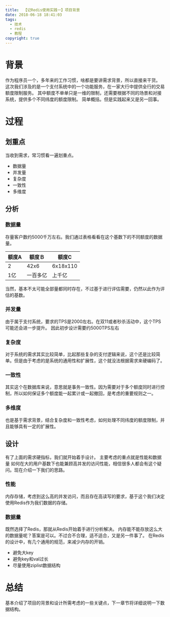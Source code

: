 ```yaml
---
title:  【记Redis使用实践一】项目背景
date: 2018-06-18 18:41:03
tags: 
  - 技术 
  - redis 
  - 教程
copyright: true
---
```


# 背景 
作为程序员一个，多年来的工作习惯，啥都是要讲需求背景，所以直接来干货。
这次我们涉及的是一个支付系统中的一个功能服务，在一家大行中提供全行的交易额度限制服务。
其中额度不单单只是一维的限制，还需要根据不同的场景和对接系统，提供多个不同纬度的额度限制。
简单概括。但是实践起来又是另一回事。

# 过程
## 划重点
当收到需求，常习惯看一遍划重点。
* 数据量
* 并发量
* 复杂度
* 一致性
* 多维度

## 分析
### 数据量
存量客户数约5000千万左右。我们通过表格看看在这个基数下的不同额度的数据量。

|  额度A  |  额度Ｂ  |  额度C  |
| --- | --- | --- |
|  2  |  42x6  |  6x18x110 |
|  1亿  |  一百多亿  |  上千亿  |
当然，基本不太可能全部量都同时存在，不过基于进行评估需要，仍然以此作为评估的基数。

### 并发量
由于属于支付系统，要求的TPS是2000左右。在双11或者秒杀活动中，这个TPS可能还会进一步提升。 因此初步设计需要约5000TPS左右

### 复杂度
对于系统的需求其实比较简单，比起那些复杂的支付逻辑来说，这个还是比较简单。但是由于考虑的是系统的通用性和扩展性，这个就没法根据需求来硬编码了。

### 一致性
其实这个在数据库来说，意思就是事务一致性。因为需要对于多个额度同时进行控制，所以如何保证多个额度能一起累计或一起撤回，是考虑的重要规则之一。

### 多维度
也是基于需求背景，结合复杂度和一致性考虑，如何处理不同纬度的额度限制，并且能够具有一定的扩展性。

## 设计
有了上面的需求硬指标，我们就开始着手设计。
主要考虑的重点就是性能和数据量
如何在大的用户基数下也能兼顾高并发的访问性能，相信很多人都会有这个疑问。现在介绍一下我们的思路。
### 性能
内存存储，考虑到这么高的并发访问，而且存在高读写的要求，基于这个我们决定使用Redis作为我们数据的存储。

### 数据量
既然选择了Redis，那就从Redis开始着手进行分析解决。
内存能不能存放这么大的数据量呢？答案是可以。不过合不合理，适不适合，又是另一件事了。
在Redis的设计中，有几个通用的规范，来减少内存的开销。
* 避免大key
* 避免key和val过长
* 尽量使用ziplist数据结构

# 总结
基本介绍了项目的背景和设计所需考虑的一些关键点，下一章节将详细说明一下数据结构。